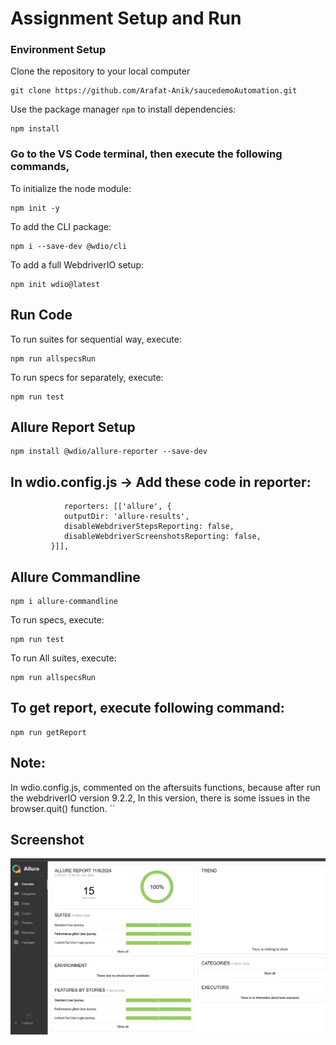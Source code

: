 
# Assignment Setup and Run
### Environment Setup
Clone the repository to your local computer
```
git clone https://github.com/Arafat-Anik/saucedemoAutomation.git
```
Use the package manager `npm` to install dependencies:
```
npm install
```

### Go to the VS Code terminal, then execute the following commands,
To initialize the node module: 
```
npm init -y
```
To add the CLI package: 
```
npm i --save-dev @wdio/cli
```
To add a full WebdriverIO setup:
```
npm init wdio@latest
```
## Run Code
To run suites for sequential way, execute: 
```
npm run allspecsRun
```
To run specs for separately, execute: 
```
npm run test
```
## Allure Report Setup
```
npm install @wdio/allure-reporter --save-dev
```
## In wdio.config.js -> Add these code in reporter:
```
            reporters: [['allure', {
            outputDir: 'allure-results',
            disableWebdriverStepsReporting: false,
            disableWebdriverScreenshotsReporting: false,
         }]],
```
## Allure Commandline
```
npm i allure-commandline
```
To run specs, execute: 
```
npm run test
```
To run All suites, execute: 
```
npm run allspecsRun
```
## To get report, execute following command: 
```
npm run getReport
```
## Note: 
In wdio.config.js, commented on the aftersuits functions, because after run the webdriverIO version 9.2.2, In this version, there is some issues in the browser.quit() function.
``

## Screenshot
![Allure Report](<Allure report.png>)